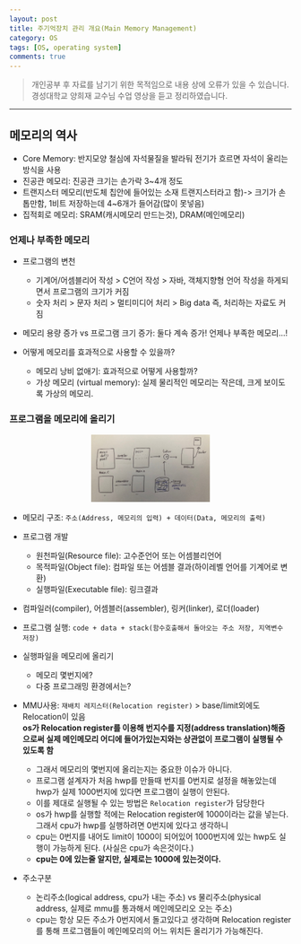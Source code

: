 ```yaml
---
layout: post
title: 주기억장치 관리 개요(Main Memory Management)
category: OS
tags: [OS, operating system]
comments: true
---
```


> 개인공부 후 자료를 남기기 위한 목적임으로 내용 상에 오류가 있을 수 있습니다.    
경성대학교 양희재 교수님 수업 영상을 듣고 정리하였습니다.     

<hr>

## 메모리의 역사

- Core Memory: 반지모양 철심에 자석물질을 발라둬 전기가 흐르면 자석이 울리는 방식을 사용
- 진공관 메모리: 진공관 크기는 손가락 3~4개 정도
- 트랜지스터 메모리(반도체 칩안에 들어있는 소재 트랜지스터라고 함)-> 크기가 손톱만함, 1비트 저장하는데 4~6개가 들어감(많이 못넣음)
- 집적회로 메모리: SRAM(캐시메모리 만드는것), DRAM(메인메모리)


### 언제나 부족한 메모리

- 프로그램의 변천
  - 기계어/어셈블리어 작성 > C언어 작성 > 자바, 객체지향형 언어 작성을 하게되면서 프로그램의 크기가 커짐
  - 숫자 처리 > 문자 처리 > 멀티미디어 처리 > Big data 즉, 처리하는 자료도 커짐

- 메모리 용량 증가 vs 프로그램 크기 증가: 둘다 계속 증가! 언제나 부족한 메모리...!

- 어떻게 메모리를 효과적으로 사용할 수 있을까?
  - 메모리 낭비 없애기: 효과적으로 어떻게 사용할까?
  - 가상 메모리 (virtual memory): 실제 물리적인 메모리는 작은데, 크게 보이도록 가상의 메모리.


### 프로그램을 메모리에 올리기

<center>
<figure>
<img src="/assets/post-img/OS/37.jpeg" alt="" width="50%">
</figure>
</center>

- 메모리 구조: `주소(Address, 메모리의 입력) + 데이터(Data, 메모리의 출력)`

- 프로그램 개발
  - 원천파일(Resource file): 고수준언어 또는 어셈블리언어
  - 목적파일(Object file): 컴파일 또는 어셈블 결과(하이레벨 언어를 기계어로 변환)
  - 실행파일(Executable file): 링크결과

- 컴파일러(compiler), 어셈블러(assembler), 링커(linker), 로더(loader)

- 프로그램 실행: `code + data + stack(함수호출해서 돌아오는 주소 저장, 지역변수 저장)`

- 실행파일을 메모리에 올리기
  - 메모리 몇번지에?
  - 다중 프로그래밍 환경에서는?

- MMU사용: `재배치 레지스터(Relocation register)` > base/limit외에도 Relocation이 있음<br>
**os가 Relocation register를 이용해 번지수를 지정(address translation)해줌으로써 실제 메인메모리 어디에 들어가있는지와는 상관없이 프로그램이 실행될 수 있도록 함**<br>
  - 그래서 메모리의 몇번지에 올리는지는 중요한 이슈가 아니다.
  - 프로그램 설계자가 처음 hwp를 만들때 번지를 0번지로 설정을 해놓았는데 hwp가 실제 1000번지에 있다면 프로그램이 실행이 안된다.
  - 이를 제대로 실행될 수 있는 방법은 `Relocation register`가 담당한다
  - os가 hwp를 실행할 적에는 Relocation register에 1000이라는 값을 넣는다. 그래서 cpu가 hwp를 실행하려면 0번지에 있다고 생각하니
  - cpu는 0번지를 내어도 limit이 1000이 되어있어 1000번지에 있는 hwp도 실행이 가능하게 된다. (사실은 cpu가 속은것이다.)
  - **cpu는 0에 있는줄 알지만, 실제로는 1000에 있는것이다.**

- 주소구분
  - 논리주소(logical address, cpu가 내는 주소) vs 물리주소(physical address, 실제로 mmu를 통과해서 메인메모리오 오는 주소)
  - cpu는 항상 모든 주소가 0번지에서 돌고있다고 생각하며 Relocation register를 통해 프로그램들이 메인메모리의 어느 위치든 올리기가 가능해진다.
